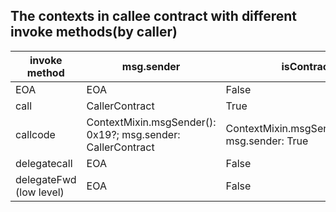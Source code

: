 ## The contexts in callee contract with different invoke methods(by caller)

| invoke method  | msg.sender | isContract  | StateChangeAt |
| ------------- | ------------- | ------------- | ------------- |
| EOA  | EOA  | False  | Callee  |
| call  | CallerContract  | True  | Callee  |
| callcode  | ContextMixin.msgSender(): 0x19?; msg.sender: CallerContract  | ContextMixin.msgSender():False?; msg.sender: True  | Caller  |
| delegatecall  | EOA  | False  | Caller  |
| delegateFwd (low level)  | EOA  | False  | Caller  |
